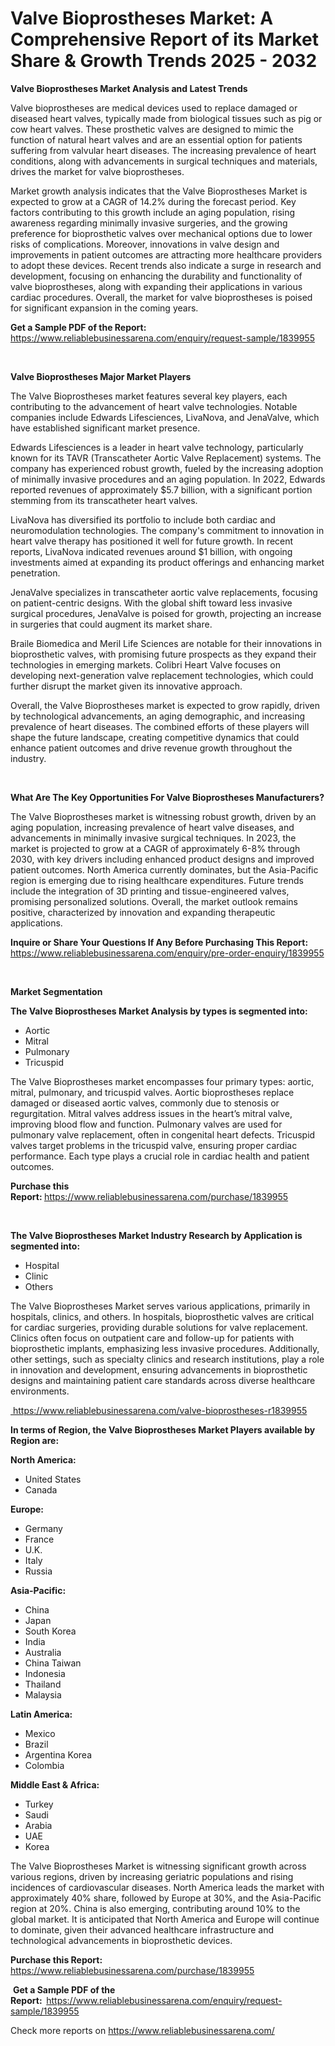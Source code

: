 <p><h1>Valve Bioprostheses Market: A Comprehensive Report of its Market Share & Growth Trends 2025 - 2032</h1></p><p><strong>Valve Bioprostheses Market Analysis and Latest Trends</strong></p>
<p><p>Valve bioprostheses are medical devices used to replace damaged or diseased heart valves, typically made from biological tissues such as pig or cow heart valves. These prosthetic valves are designed to mimic the function of natural heart valves and are an essential option for patients suffering from valvular heart diseases. The increasing prevalence of heart conditions, along with advancements in surgical techniques and materials, drives the market for valve bioprostheses.</p><p>Market growth analysis indicates that the Valve Bioprostheses Market is expected to grow at a CAGR of 14.2% during the forecast period. Key factors contributing to this growth include an aging population, rising awareness regarding minimally invasive surgeries, and the growing preference for bioprosthetic valves over mechanical options due to lower risks of complications. Moreover, innovations in valve design and improvements in patient outcomes are attracting more healthcare providers to adopt these devices. Recent trends also indicate a surge in research and development, focusing on enhancing the durability and functionality of valve bioprostheses, along with expanding their applications in various cardiac procedures. Overall, the market for valve bioprostheses is poised for significant expansion in the coming years.</p></p>
<p><strong>Get a Sample PDF of the Report:&nbsp;</strong> <a href="https://www.reliablebusinessarena.com/enquiry/request-sample/1839955?utm_campaign=2648&utm_medium=2&utm_source=Github&utm_content=ia&utm_term=05032025&utm_id=valve-bioprostheses">https://www.reliablebusinessarena.com/enquiry/request-sample/1839955</a></p>
<p>&nbsp;</p>
<p><strong>Valve Bioprostheses Major Market Players</strong></p>
<p><p>The Valve Bioprostheses market features several key players, each contributing to the advancement of heart valve technologies. Notable companies include Edwards Lifesciences, LivaNova, and JenaValve, which have established significant market presence.</p><p>Edwards Lifesciences is a leader in heart valve technology, particularly known for its TAVR (Transcatheter Aortic Valve Replacement) systems. The company has experienced robust growth, fueled by the increasing adoption of minimally invasive procedures and an aging population. In 2022, Edwards reported revenues of approximately $5.7 billion, with a significant portion stemming from its transcatheter heart valves.</p><p>LivaNova has diversified its portfolio to include both cardiac and neuromodulation technologies. The company's commitment to innovation in heart valve therapy has positioned it well for future growth. In recent reports, LivaNova indicated revenues around $1 billion, with ongoing investments aimed at expanding its product offerings and enhancing market penetration.</p><p>JenaValve specializes in transcatheter aortic valve replacements, focusing on patient-centric designs. With the global shift toward less invasive surgical procedures, JenaValve is poised for growth, projecting an increase in surgeries that could augment its market share.</p><p>Braile Biomedica and Meril Life Sciences are notable for their innovations in bioprosthetic valves, with promising future prospects as they expand their technologies in emerging markets. Colibri Heart Valve focuses on developing next-generation valve replacement technologies, which could further disrupt the market given its innovative approach.</p><p>Overall, the Valve Bioprostheses market is expected to grow rapidly, driven by technological advancements, an aging demographic, and increasing prevalence of heart diseases. The combined efforts of these players will shape the future landscape, creating competitive dynamics that could enhance patient outcomes and drive revenue growth throughout the industry.</p></p>
<p>&nbsp;</p>
<p><strong>What Are The Key Opportunities For Valve Bioprostheses Manufacturers?</strong></p>
<p><p>The Valve Bioprostheses market is witnessing robust growth, driven by an aging population, increasing prevalence of heart valve diseases, and advancements in minimally invasive surgical techniques. In 2023, the market is projected to grow at a CAGR of approximately 6-8% through 2030, with key drivers including enhanced product designs and improved patient outcomes. North America currently dominates, but the Asia-Pacific region is emerging due to rising healthcare expenditures. Future trends include the integration of 3D printing and tissue-engineered valves, promising personalized solutions. Overall, the market outlook remains positive, characterized by innovation and expanding therapeutic applications.</p></p>
<p><strong>Inquire or Share Your Questions If Any Before Purchasing This Report:</strong> <a href="https://www.reliablebusinessarena.com/enquiry/pre-order-enquiry/1839955?utm_campaign=2648&utm_medium=2&utm_source=Github&utm_content=ia&utm_term=05032025&utm_id=valve-bioprostheses">https://www.reliablebusinessarena.com/enquiry/pre-order-enquiry/1839955</a></p>
<p>&nbsp;</p>
<p><strong>Market Segmentation</strong></p>
<p><strong>The Valve Bioprostheses Market Analysis by types is segmented into:</strong></p>
<p><ul><li>Aortic</li><li>Mitral</li><li>Pulmonary</li><li>Tricuspid</li></ul></p>
<p><p>The Valve Bioprostheses market encompasses four primary types: aortic, mitral, pulmonary, and tricuspid valves. Aortic bioprostheses replace damaged or diseased aortic valves, commonly due to stenosis or regurgitation. Mitral valves address issues in the heart’s mitral valve, improving blood flow and function. Pulmonary valves are used for pulmonary valve replacement, often in congenital heart defects. Tricuspid valves target problems in the tricuspid valve, ensuring proper cardiac performance. Each type plays a crucial role in cardiac health and patient outcomes.</p></p>
<p><strong>Purchase this Report:&nbsp;</strong><a href="https://www.reliablebusinessarena.com/purchase/1839955?utm_campaign=2648&utm_medium=2&utm_source=Github&utm_content=ia&utm_term=05032025&utm_id=valve-bioprostheses">https://www.reliablebusinessarena.com/purchase/1839955</a></p>
<p>&nbsp;</p>
<p><strong>The Valve Bioprostheses Market Industry Research by Application is segmented into:</strong></p>
<p><ul><li>Hospital</li><li>Clinic</li><li>Others</li></ul></p>
<p><p>The Valve Bioprostheses Market serves various applications, primarily in hospitals, clinics, and others. In hospitals, bioprosthetic valves are critical for cardiac surgeries, providing durable solutions for valve replacement. Clinics often focus on outpatient care and follow-up for patients with bioprosthetic implants, emphasizing less invasive procedures. Additionally, other settings, such as specialty clinics and research institutions, play a role in innovation and development, ensuring advancements in bioprosthetic designs and maintaining patient care standards across diverse healthcare environments.</p></p>
<p><a href="https://www.reliablebusinessarena.com/valve-bioprostheses-r1839955?utm_campaign=2648&utm_medium=2&utm_source=Github&utm_content=ia&utm_term=05032025&utm_id=valve-bioprostheses">&nbsp;https://www.reliablebusinessarena.com/valve-bioprostheses-r1839955</a></p>
<p><strong>In terms of Region, the Valve Bioprostheses Market Players available by Region are:</strong></p>
<p>
    <p> <strong> North America: </strong>
        <ul>
            <li>United States</li>
            <li>Canada</li>
        </ul>
        </p> 
    <p> <strong> Europe: </strong>
        <ul>
            <li>Germany</li>
            <li>France</li>
            <li>U.K.</li>
            <li>Italy</li>
            <li>Russia</li>
        </ul>
        </p> 
    <p> <strong> Asia-Pacific: </strong>
        <ul>
            <li>China</li>
            <li>Japan</li>
            <li>South Korea</li>
            <li>India</li>
            <li>Australia</li>
            <li>China Taiwan</li>
            <li>Indonesia</li>
            <li>Thailand</li>
            <li>Malaysia</li>
        </ul>
        </p> 
    <p> <strong> Latin America: </strong>
        <ul>
            <li>Mexico</li>
            <li>Brazil</li>
            <li>Argentina Korea</li>
            <li>Colombia</li>
        </ul>
        </p> 
    <p> <strong> Middle East & Africa: </strong>
        <ul>
            <li>Turkey</li>
            <li>Saudi</li>
            <li>Arabia</li>
            <li>UAE</li>
            <li>Korea</li>
        </ul>
    </p>
    </p>
<p><p>The Valve Bioprostheses Market is witnessing significant growth across various regions, driven by increasing geriatric populations and rising incidences of cardiovascular diseases. North America leads the market with approximately 40% share, followed by Europe at 30%, and the Asia-Pacific region at 20%. China is also emerging, contributing around 10% to the global market. It is anticipated that North America and Europe will continue to dominate, given their advanced healthcare infrastructure and technological advancements in bioprosthetic devices.</p></p>
<p><strong>Purchase this Report: </strong><a href="https://www.reliablebusinessarena.com/purchase/1839955?utm_campaign=2648&utm_medium=2&utm_source=Github&utm_content=ia&utm_term=05032025&utm_id=valve-bioprostheses">https://www.reliablebusinessarena.com/purchase/1839955</a></p>
<p>&nbsp;<strong>Get a Sample PDF of the Report:&nbsp;&nbsp;</strong><a href="https://www.reliablebusinessarena.com/enquiry/request-sample/1839955?utm_campaign=2648&utm_medium=2&utm_source=Github&utm_content=ia&utm_term=05032025&utm_id=valve-bioprostheses">https://www.reliablebusinessarena.com/enquiry/request-sample/1839955</a></p>
<p><strong></strong></p>
<p>Check more reports on <a href="https://www.reliablebusinessarena.com/?utm_campaign=2648&utm_medium=2&utm_source=Github&utm_content=ia&utm_term=05032025&utm_id=valve-bioprostheses">https://www.reliablebusinessarena.com/</a></p>